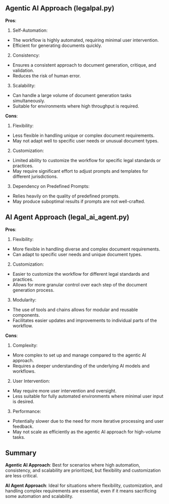 ## Agentic AI Approach (legalpal.py)

**Pros**:

1. Self-Automation:
- The workflow is highly automated, requiring minimal user intervention.
- Efficient for generating documents quickly.

2. Consistency:
- Ensures a consistent approach to document generation, critique, and validation.
- Reduces the risk of human error.

3. Scalability:
- Can handle a large volume of document generation tasks simultaneously.
- Suitable for environments where high throughput is required.

**Cons**:
1. Flexibility:
- Less flexible in handling unique or complex document requirements.
- May not adapt well to specific user needs or unusual document types.

2. Customization:
- Limited ability to customize the workflow for specific legal standards or practices.
- May require significant effort to adjust prompts and templates for different jurisdictions.

3. Dependency on Predefined Prompts:
- Relies heavily on the quality of predefined prompts.
- May produce suboptimal results if prompts are not well-crafted.

## AI Agent Approach (legal_ai_agent.py)

**Pros**:
1. Flexibility:
- More flexible in handling diverse and complex document requirements.
- Can adapt to specific user needs and unique document types.

2. Customization:
- Easier to customize the workflow for different legal standards and practices.
- Allows for more granular control over each step of the document generation process.

3. Modularity:
- The use of tools and chains allows for modular and reusable components.
- Facilitates easier updates and improvements to individual parts of the workflow.

**Cons**:
1. Complexity:
- More complex to set up and manage compared to the agentic AI approach.
- Requires a deeper understanding of the underlying AI models and workflows.

2. User Intervention:
- May require more user intervention and oversight.
- Less suitable for fully automated environments where minimal user input is desired.

3. Performance:
- Potentially slower due to the need for more iterative processing and user feedback.
- May not scale as efficiently as the agentic AI approach for high-volume tasks.

## Summary
**Agentic AI Approach**: 
Best for scenarios where high automation, consistency, and scalability are prioritized, but flexibility and customization are less critical.

**AI Agent Approach**: 
Ideal for situations where flexibility, customization, and handling complex requirements are essential, even if it means sacrificing some automation and scalability.
